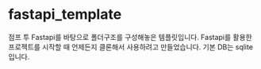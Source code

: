 # fastapi_template

점프 투 Fastapi를 바탕으로 폴더구조를 구성해놓은 템플릿입니다.
Fastapi를 활용한 프로젝트를 시작할 때 언제든지 클론해서 사용하려고 만들었습니다.
기본 DB는 sqlite입니다.
